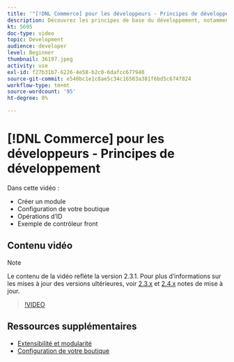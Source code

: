```yaml
---
title: '"[!DNL Commerce] pour les développeurs - Principes de développement"'
description: Découvrez les principes de base du développement, notamment la création d’un module, la configuration de vos opérations de magasin et d’ID, ainsi qu’un exemple de contrôleur frontal.
kt: 5695
doc-type: video
topic: Development
audience: developer
level: Beginner
thumbnail: 36197.jpeg
activity: use
exl-id: f27b31b7-6226-4e58-b2c0-6dafcc677940
source-git-commit: e540bc1e1c8ae5c34c16503a381f6bd5c674f824
workflow-type: tm+mt
source-wordcount: '95'
ht-degree: 0%

---
```


# [!DNL Commerce] pour les développeurs - Principes de développement

Dans cette vidéo :

- Créer un module
- Configuration de votre boutique
- Opérations d’ID
- Exemple de contrôleur front

## Contenu vidéo

>[!NOTE]
>
>Le contenu de la vidéo reflète la version 2.3.1. Pour plus d’informations sur les mises à jour des versions ultérieures, voir [ 2.3.x](https://devdocs.magento.com/guides/v2.3/release-notes/bk-release-notes.html) et [2.4.x](https://devdocs.magento.com/guides/v2.4/release-notes/bk-release-notes.html) notes de mise à jour.

>[!VIDEO](https://video.tv.adobe.com/v/36197?quality=12&learn=on)

## Ressources supplémentaires

- [Extensibilité et modularité](https://devdocs.magento.com/guides/v2.4/architecture/extensibility.html)
- [Configuration de votre boutique](https://devdocs.magento.com/cloud/configure/configuration-overview.html)
